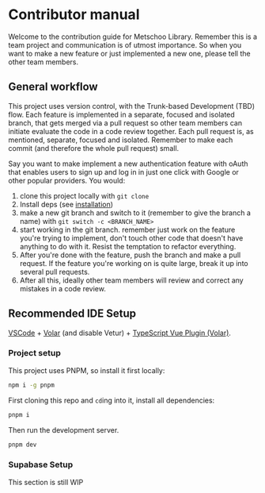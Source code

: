 # Contributor manual

Welcome to the contribution guide for Metschoo Library. Remember this is a team
project and communication is of utmost importance. So when you want to make a
new feature or just implemented a new one, please tell the other team members.

## General workflow

This project uses version control, with the Trunk-based Development (TBD) flow.
Each feature is implemented in a separate, focused and isolated branch, that gets
merged via a pull request so other team members can initiate evaluate the code in
a code review together. Each pull request is, as mentioned, separate, focused and
isolated. Remember to make each commit (and therefore the whole pull request)
small.

Say you want to make implement a new authentication feature with oAuth that enables
users to sign up and log in in just one click with Google or other popular providers.
You would:

1. clone this project locally with `git clone`
2. Install deps (see [installation](#installation))
3. make a new git branch and switch to it (remember to give the branch a name)
   with `git switch -c <BRANCH_NAME>`
4. start working in the git branch. remember just work on the feature you're trying
   to implement, don't touch other code that doesn't have anything to do with it.
   Resist the temptation to refactor everything.
5. After you're done with the feature, push the branch and make a pull request.
   If the feature you're working on is quite large, break it up into several pull
   requests.
6. After all this, ideally other team members will review and correct any mistakes
   in a code review.

## Recommended IDE Setup

[VSCode](https://code.visualstudio.com/) + [Volar](https://marketplace.visualstudio.com/items?itemName=Vue.volar)
(and disable Vetur) + [TypeScript Vue Plugin (Volar)](https://marketplace.visualstudio.com/items?itemName=Vue.vscode-typescript-vue-plugin).

### Project setup

This project uses PNPM, so install it first locally:

```bash
npm i -g pnpm
```

First cloning this repo and `cd`ing into it, install all dependencies:

```bash
pnpm i
```

Then run the development server.

```bash
pnpm dev
```

### Supabase Setup

This section is still WIP
